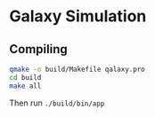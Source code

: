 # Galaxy Simulation
## Compiling
```bash
qmake -o build/Makefile qalaxy.pro
cd build
make all
```
Then run `./build/bin/app`
